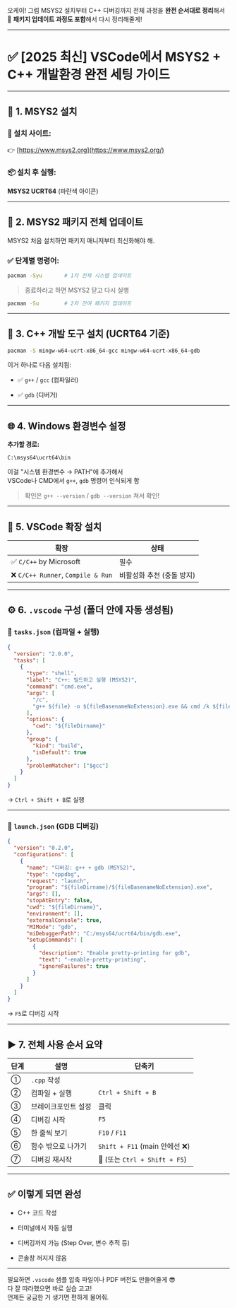 오케이! 그럼 MSYS2 설치부터 C++ 디버깅까지 전체 과정을 **완전 순서대로 정리**해서  
📌 **패키지 업데이트 과정도 포함**해서 다시 정리해줄게!

---

# ✅ [2025 최신] VSCode에서 MSYS2 + C++ 개발환경 완전 세팅 가이드

---

## 🧩 1. MSYS2 설치

### 🔗 설치 사이트:

👉 [https://www.msys2.org](https://www.msys2.org/)

### 📦 설치 후 실행:

**MSYS2 UCRT64** (파란색 아이콘)

---

## 🔄 2. MSYS2 패키지 전체 업데이트

MSYS2 처음 설치하면 패키지 매니저부터 최신화해야 해.

### ✅ 단계별 명령어:

```bash
pacman -Syu       # 1차 전체 시스템 업데이트
```

> 종료하라고 하면 MSYS2 닫고 다시 실행

```bash
pacman -Su        # 2차 잔여 패키지 업데이트
```

---

## 🔧 3. C++ 개발 도구 설치 (UCRT64 기준)

```bash
pacman -S mingw-w64-ucrt-x86_64-gcc mingw-w64-ucrt-x86_64-gdb
```

이거 하나로 다음 설치됨:

- ✅ `g++` / `gcc` (컴파일러)
    
- ✅ `gdb` (디버거)
    

---

## 🌐 4. Windows 환경변수 설정

**추가할 경로:**

```
C:\msys64\ucrt64\bin
```

이걸 "시스템 환경변수 → PATH"에 추가해서  
VSCode나 CMD에서 `g++`, `gdb` 명령어 인식되게 함

> 확인은 `g++ --version` / `gdb --version` 쳐서 확인!

---

## 🧩 5. VSCode 확장 설치

|확장|상태|
|---|---|
|✅ `C/C++` by Microsoft|필수|
|❌ `C/C++ Runner`, `Compile & Run`|비활성화 추천 (충돌 방지)|

---

## ⚙️ 6. `.vscode` 구성 (폴더 안에 자동 생성됨)

### 📄 `tasks.json` (컴파일 + 실행)

```json
{
  "version": "2.0.0",
  "tasks": [
    {
      "type": "shell",
      "label": "C++: 빌드하고 실행 (MSYS2)",
      "command": "cmd.exe",
      "args": [
        "/c",
        "g++ ${file} -o ${fileBasenameNoExtension}.exe && cmd /k ${fileBasenameNoExtension}.exe"
      ],
      "options": {
        "cwd": "${fileDirname}"
      },
      "group": {
        "kind": "build",
        "isDefault": true
      },
      "problemMatcher": ["$gcc"]
    }
  ]
}
```

→ `Ctrl + Shift + B`로 실행

---

### 📄 `launch.json` (GDB 디버깅)

```json
{
  "version": "0.2.0",
  "configurations": [
    {
      "name": "디버깅: g++ + gdb (MSYS2)",
      "type": "cppdbg",
      "request": "launch",
      "program": "${fileDirname}/${fileBasenameNoExtension}.exe",
      "args": [],
      "stopAtEntry": false,
      "cwd": "${fileDirname}",
      "environment": [],
      "externalConsole": true,
      "MIMode": "gdb",
      "miDebuggerPath": "C:/msys64/ucrt64/bin/gdb.exe",
      "setupCommands": [
        {
          "description": "Enable pretty-printing for gdb",
          "text": "-enable-pretty-printing",
          "ignoreFailures": true
        }
      ]
    }
  ]
}
```

→ `F5`로 디버깅 시작

---

## ▶️ 7. 전체 사용 순서 요약

|단계|설명|단축키|
|---|---|---|
|①|`.cpp` 작성||
|②|컴파일 + 실행|`Ctrl + Shift + B`|
|③|브레이크포인트 설정|클릭|
|④|디버깅 시작|`F5`|
|⑤|한 줄씩 보기|`F10` / `F11`|
|⑥|함수 밖으로 나가기|`Shift + F11` (main 안에선 ❌)|
|⑦|디버깅 재시작|🔁 (또는 `Ctrl + Shift + F5`)|

---

## ✅ 이렇게 되면 완성

- C++ 코드 작성
    
- 터미널에서 자동 실행
    
- 디버깅까지 가능 (Step Over, 변수 추적 등)
    
- 콘솔창 꺼지지 않음
    

---

필요하면 `.vscode` 샘플 압축 파일이나 PDF 버전도 만들어줄게 😎  
다 잘 따라했으면 바로 실습 고고!  
언제든 궁금한 거 생기면 편하게 물어줘.


